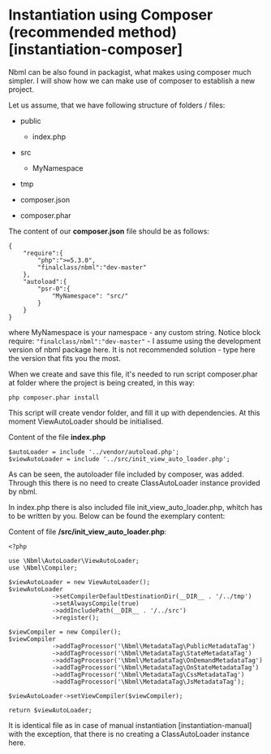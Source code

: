 # Instantiation using Composer (recommended method) [instantiation-composer]

Nbml can be also found in packagist, what makes using composer much simpler.
I will show how we can make use of composer to establish a new project.

Let us assume, that we have following structure of folders / files:

* public

	* index.php
* src

	* MyNamespace
* tmp
* composer.json
* composer.phar

The content of our **composer.json** file should be as follows:

	{
		"require":{
			"php":">=5.3.0",
			"finalclass/nbml":"dev-master"
		},
		"autoload":{
			"psr-0":{
				"MyNamespace": "src/"
			}
		}
	}

where MyNamespace is your namespace - any custom string.
Notice block require: `"finalclass/nbml":"dev-master"` - I assume using the development version
of nbml package here. It is not recommended solution - type here the version that fits you the most.

When we create and save this file, it's needed to run script composer.phar at folder where the project is being created, in this way:

	php composer.phar install

This script will create vendor folder, and fill it up with dependencies.
At this moment ViewAutoLoader should be initialised.

Content of the file **index.php**

	$autoLoader = include '../vendor/autoload.php';
	$viewAutoLoader = include '../src/init_view_auto_loader.php';

As can be seen, the autoloader file included by composer, was added. Through this there is no need to
create ClassAutoLoader instance provided by nbml.

In index.php there is also included file init_view_auto_loader.php, whitch has to be written by you.
Below can be found the exemplary content:

Content of file **/src/init_view_auto_loader.php**:

	<?php

	use \Nbml\AutoLoader\ViewAutoLoader;
	use \Nbml\Compiler;

	$viewAutoLoader = new ViewAutoLoader();
	$viewAutoLoader
				->setCompilerDefaultDestinationDir(__DIR__ . '/../tmp')
				->setAlwaysCompile(true)
				->addIncludePath(__DIR__ . '/../src')
				->register();

	$viewCompiler = new Compiler();
	$viewCompiler
				->addTagProcessor('\Nbml\MetadataTag\PublicMetadataTag')
				->addTagProcessor('\Nbml\MetadataTag\StateMetadataTag')
				->addTagProcessor('\Nbml\MetadataTag\OnDemandMetadataTag')
				->addTagProcessor('\Nbml\MetadataTag\OnStateMetadataTag')
				->addTagProcessor('\Nbml\MetadataTag\CssMetadataTag')
				->addTagProcessor('\Nbml\MetadataTag\JsMetadataTag');

	$viewAutoLoader->setViewCompiler($viewCompiler);

	return $viewAutoLoader;

It is identical file as in case of manual instantiation [instantiation-manual] with the exception, that there is no
creating a ClassAutoLoader instance here.
